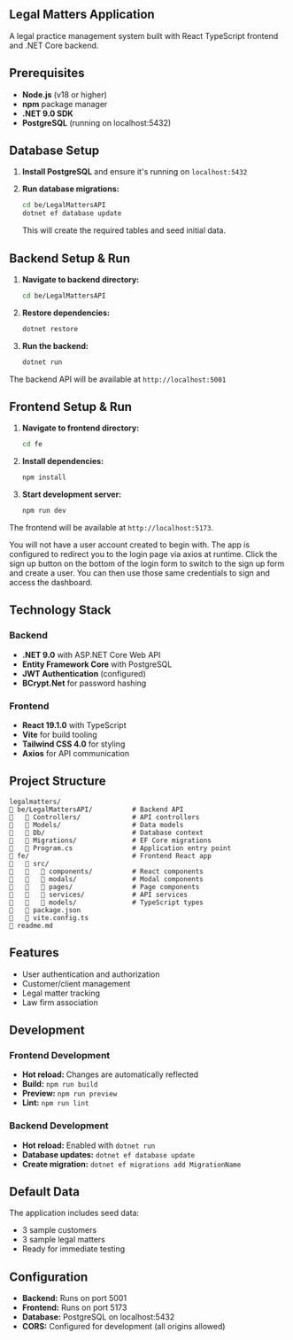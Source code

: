 ## Legal Matters Application

A legal practice management system built with React TypeScript frontend and .NET Core backend.

## Prerequisites

- **Node.js** (v18 or higher)
- **npm** package manager
- **.NET 9.0 SDK**
- **PostgreSQL** (running on localhost:5432)

## Database Setup

1. **Install PostgreSQL** and ensure it's running on `localhost:5432`

2. **Run database migrations:**
   ```bash
   cd be/LegalMattersAPI
   dotnet ef database update
   ```
   
   This will create the required tables and seed initial data.

## Backend Setup & Run

1. **Navigate to backend directory:**
   ```bash
   cd be/LegalMattersAPI
   ```

2. **Restore dependencies:**
   ```bash
   dotnet restore
   ```

3. **Run the backend:**
   ```bash
   dotnet run
   ```

The backend API will be available at `http://localhost:5001`

## Frontend Setup & Run

1. **Navigate to frontend directory:**
   ```bash
   cd fe
   ```

2. **Install dependencies:**
   ```bash
   npm install
   ```

3. **Start development server:**
   ```bash
   npm run dev
   ```

The frontend will be available at `http://localhost:5173`. 

You will not have a user account created to begin with. The app is configured to redirect you to the login page via axios at runtime. Click the sign up button on the bottom of the login form to switch to the sign up form and create a user. You can then use those same credentials to sign and access the dashboard.

## Technology Stack

### Backend
- **.NET 9.0** with ASP.NET Core Web API
- **Entity Framework Core** with PostgreSQL
- **JWT Authentication** (configured)
- **BCrypt.Net** for password hashing

### Frontend
- **React 19.1.0** with TypeScript
- **Vite** for build tooling
- **Tailwind CSS 4.0** for styling
- **Axios** for API communication

## Project Structure

```
legalmatters/
   be/LegalMattersAPI/          # Backend API
      Controllers/             # API controllers
      Models/                  # Data models
      Db/                      # Database context
      Migrations/              # EF Core migrations
      Program.cs               # Application entry point
   fe/                          # Frontend React app
      src/
         components/          # React components
         modals/              # Modal components
         pages/               # Page components
         services/            # API services
         models/              # TypeScript types
      package.json
      vite.config.ts
   readme.md
```

## Features

- User authentication and authorization
- Customer/client management
- Legal matter tracking
- Law firm association

## Development

### Frontend Development
- **Hot reload:** Changes are automatically reflected
- **Build:** `npm run build`
- **Preview:** `npm run preview`
- **Lint:** `npm run lint`

### Backend Development
- **Hot reload:** Enabled with `dotnet run`
- **Database updates:** `dotnet ef database update`
- **Create migration:** `dotnet ef migrations add MigrationName`

## Default Data

The application includes seed data:
- 3 sample customers
- 3 sample legal matters
- Ready for immediate testing

## Configuration

- **Backend:** Runs on port 5001
- **Frontend:** Runs on port 5173
- **Database:** PostgreSQL on localhost:5432
- **CORS:** Configured for development (all origins allowed)
